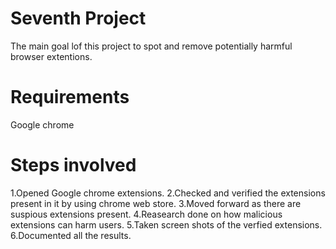 # Seventh Project
The main goal lof this project to spot and remove potentially harmful browser extentions.
# Requirements
Google chrome
# Steps involved
1.Opened Google chrome extensions.
2.Checked and verified the extensions present in it by using chrome web store.
3.Moved forward as there are suspious extensions present.
4.Reasearch done on  how malicious extensions can harm users.
5.Taken screen shots of the verfied extensions.
6.Documented all the results.
